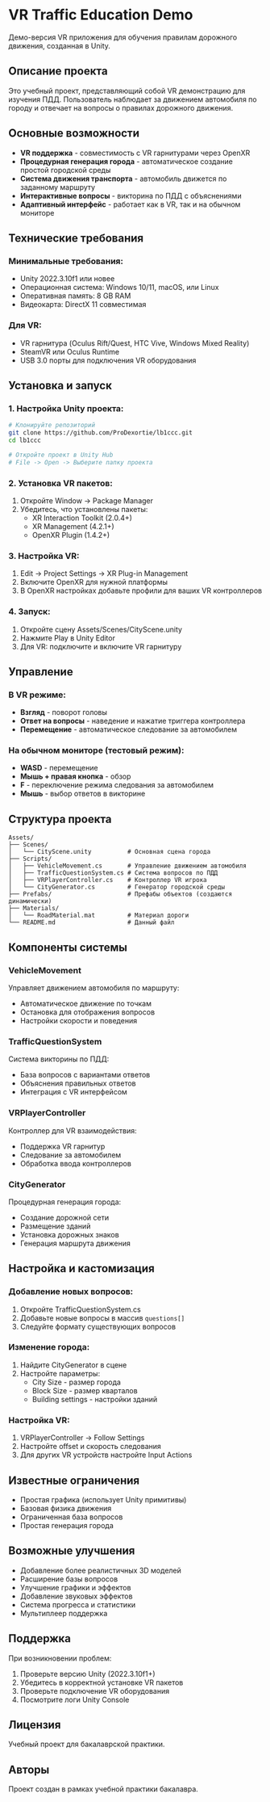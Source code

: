 # VR Traffic Education Demo

Демо-версия VR приложения для обучения правилам дорожного движения, созданная в Unity.

## Описание проекта

Это учебный проект, представляющий собой VR демонстрацию для изучения ПДД. Пользователь наблюдает за движением автомобиля по городу и отвечает на вопросы о правилах дорожного движения.

## Основные возможности

- **VR поддержка** - совместимость с VR гарнитурами через OpenXR
- **Процедурная генерация города** - автоматическое создание простой городской среды
- **Система движения транспорта** - автомобиль движется по заданному маршруту
- **Интерактивные вопросы** - викторина по ПДД с объяснениями
- **Адаптивный интерфейс** - работает как в VR, так и на обычном мониторе

## Технические требования

### Минимальные требования:
- Unity 2022.3.10f1 или новее
- Операционная система: Windows 10/11, macOS, или Linux
- Оперативная память: 8 GB RAM
- Видеокарта: DirectX 11 совместимая

### Для VR:
- VR гарнитура (Oculus Rift/Quest, HTC Vive, Windows Mixed Reality)
- SteamVR или Oculus Runtime
- USB 3.0 порты для подключения VR оборудования

## Установка и запуск

### 1. Настройка Unity проекта:
```bash
# Клонируйте репозиторий
git clone https://github.com/ProDexortie/lb1ccc.git
cd lb1ccc

# Откройте проект в Unity Hub
# File -> Open -> Выберите папку проекта
```

### 2. Установка VR пакетов:
1. Откройте Window -> Package Manager
2. Убедитесь, что установлены пакеты:
   - XR Interaction Toolkit (2.0.4+)
   - XR Management (4.2.1+)
   - OpenXR Plugin (1.4.2+)

### 3. Настройка VR:
1. Edit -> Project Settings -> XR Plug-in Management
2. Включите OpenXR для нужной платформы
3. В OpenXR настройках добавьте профили для ваших VR контроллеров

### 4. Запуск:
1. Откройте сцену Assets/Scenes/CityScene.unity
2. Нажмите Play в Unity Editor
3. Для VR: подключите и включите VR гарнитуру

## Управление

### В VR режиме:
- **Взгляд** - поворот головы
- **Ответ на вопросы** - наведение и нажатие триггера контроллера
- **Перемещение** - автоматическое следование за автомобилем

### На обычном мониторе (тестовый режим):
- **WASD** - перемещение
- **Мышь + правая кнопка** - обзор
- **F** - переключение режима следования за автомобилем
- **Мышь** - выбор ответов в викторине

## Структура проекта

```
Assets/
├── Scenes/
│   └── CityScene.unity          # Основная сцена города
├── Scripts/
│   ├── VehicleMovement.cs       # Управление движением автомобиля
│   ├── TrafficQuestionSystem.cs # Система вопросов по ПДД
│   ├── VRPlayerController.cs    # Контроллер VR игрока
│   └── CityGenerator.cs         # Генератор городской среды
├── Prefabs/                     # Префабы объектов (создаются динамически)
├── Materials/
│   └── RoadMaterial.mat         # Материал дороги
└── README.md                    # Данный файл
```

## Компоненты системы

### VehicleMovement
Управляет движением автомобиля по маршруту:
- Автоматическое движение по точкам
- Остановка для отображения вопросов
- Настройки скорости и поведения

### TrafficQuestionSystem
Система викторины по ПДД:
- База вопросов с вариантами ответов
- Объяснения правильных ответов
- Интеграция с VR интерфейсом

### VRPlayerController
Контроллер для VR взаимодействия:
- Поддержка VR гарнитур
- Следование за автомобилем
- Обработка ввода контроллеров

### CityGenerator
Процедурная генерация города:
- Создание дорожной сети
- Размещение зданий
- Установка дорожных знаков
- Генерация маршрута движения

## Настройка и кастомизация

### Добавление новых вопросов:
1. Откройте TrafficQuestionSystem.cs
2. Добавьте новые вопросы в массив `questions[]`
3. Следуйте формату существующих вопросов

### Изменение города:
1. Найдите CityGenerator в сцене
2. Настройте параметры:
   - City Size - размер города
   - Block Size - размер кварталов
   - Building settings - настройки зданий

### Настройка VR:
1. VRPlayerController -> Follow Settings
2. Настройте offset и скорость следования
3. Для других VR устройств настройте Input Actions

## Известные ограничения

- Простая графика (использует Unity примитивы)
- Базовая физика движения
- Ограниченная база вопросов
- Простая генерация города

## Возможные улучшения

- Добавление более реалистичных 3D моделей
- Расширение базы вопросов
- Улучшение графики и эффектов
- Добавление звуковых эффектов
- Система прогресса и статистики
- Мультиплеер поддержка

## Поддержка

При возникновении проблем:
1. Проверьте версию Unity (2022.3.10f1+)
2. Убедитесь в корректной установке VR пакетов
3. Проверьте подключение VR оборудования
4. Посмотрите логи Unity Console

## Лицензия

Учебный проект для бакалаврской практики.

## Авторы

Проект создан в рамках учебной практики бакалавра.